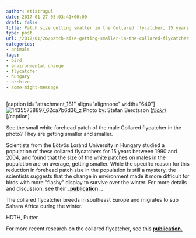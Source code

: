```yaml
---
author: stiatragul
date: 2017-01-27 05:03:41+00:00
draft: false
title: Patch size getting smaller in the Collared flycatcher, 15 years of study shows.
type: post
url: /2017/01/26/patch-size-getting-smaller-in-the-collared-flycatcher-15-year-study-shows/
categories:
- animals
tags:
- bird
- environmental change
- flycatcher
- hungary
- archive
- some-might-message
---
```


[caption id="attachment_181" align="alignnone" width="640"]![14355738897_62ca7b6d36_z](https://somemightscience.files.wordpress.com/2017/01/14355738897_62ca7b6d36_z.jpg)
Photo by: Stefan Berdtsson ([_flickr_](https://www.flickr.com/photos/sbern/14355738897/in/photolist-nSyV2B-nSyV2X-6k6h33-Q8jBKL-87cGGo-31b4pj-dZFexu-bUGNMx-s7KRTC-bTKjBK-87cG1W-9FKf6U-9FKeqN-s612Fz-s7JK9A-rsjAHj-oqv7sz-rsvUQi-axf8yw-s7KRDQ-7kmt54-7ZMQDX-9PJK5Z-uGBsap-wJa9wC-C3fKwr-nLsxY6-dqSPg6-e7jwcH-cy2bwb-g4bFfj-diWZgn-dPef7a-dPef2T-d9WnqH-aepbbr-JH5zQi-KDxco8-cy2o9U-9GmLDc-KAG1B9-uDJN3N-xxiuMf-vdwFU5-vuxz4A-va5yah-u4JXc2-s7SEjk-rswgri-s7SE9v)) [/caption]

See the small white forehead patch of the male Collared flycatcher in the photo? They are getting smaller and smaller.<!-- more -->

Scientists from the Eötvös Loránd University in Hungary studied a population of these collared flycatchers for 15 years between 1990 and 2004, and found that the size of the white patches on males in the population are on average, getting smaller. While the specific reason for this reduction in forehead patch size in the population is still a mystery, the scientists suggests that the change in environment made it more difficult for birds with more "flashy" display to survive over the winter. For more details and discussion, see their **_[publication](http://onlinelibrary.wiley.com/doi/10.1111/j.1420-9101.2005.00970.x/abstract).
_**

The collared flycatcher breeds in southeast Europe and migrates to sub Sahara Africa during the winter.

HDTH,
Putter

For more recent research on the collared flycatcher, see this **[publication.](http://www.nature.com/articles/s41559-016-0039)**
